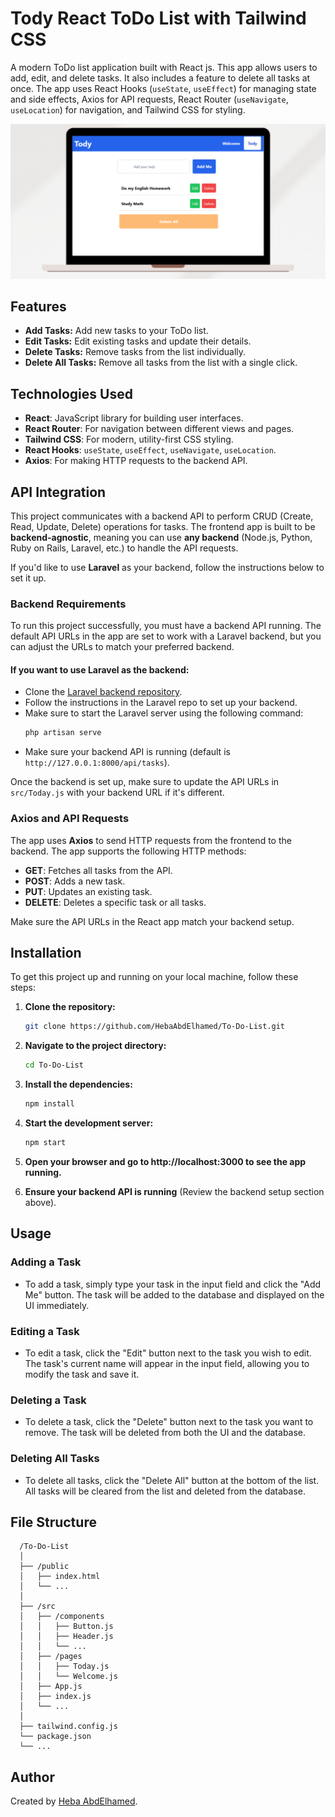 # Tody React ToDo List with Tailwind CSS

A modern ToDo list application built with React js. This app allows users to add, edit, and delete tasks. It also includes a feature to delete all tasks at once. The app uses React Hooks (`useState`, `useEffect`) for managing state and side effects, Axios for API requests, React Router (`useNavigate`, `useLocation`) for navigation, and Tailwind CSS for styling.

![ToDo App Preview](./public/imagePreview.png) <!-- Add path to your image here -->

## Features

- **Add Tasks:** Add new tasks to your ToDo list.
- **Edit Tasks:** Edit existing tasks and update their details.
- **Delete Tasks:** Remove tasks from the list individually.
- **Delete All Tasks:** Remove all tasks from the list with a single click.

## Technologies Used

- **React**: JavaScript library for building user interfaces.
- **React Router**: For navigation between different views and pages.
- **Tailwind CSS**: For modern, utility-first CSS styling.
- **React Hooks**: `useState`, `useEffect`, `useNavigate`, `useLocation`.
- **Axios**: For making HTTP requests to the backend API.


## API Integration

This project communicates with a backend API to perform CRUD (Create, Read, Update, Delete) operations for tasks. The frontend app is built to be **backend-agnostic**, meaning you can use **any backend** (Node.js, Python, Ruby on Rails, Laravel, etc.) to handle the API requests. 

If you'd like to use **Laravel** as your backend, follow the instructions below to set it up. 

### Backend Requirements

To run this project successfully, you must have a backend API running. The default API URLs in the app are set to work with a Laravel backend, but you can adjust the URLs to match your preferred backend.

#### If you want to use **Laravel** as the backend:

- Clone the [Laravel backend repository](https://github.com/HebaAbdElhamed/Laravel-Todo-API.git).
- Follow the instructions in the Laravel repo to set up your backend.
- Make sure to start the Laravel server using the following command:
   ```bash
   php artisan serve
- Make sure your backend API is running (default is `http://127.0.0.1:8000/api/tasks`).

Once the backend is set up, make sure to update the API URLs in `src/Today.js` with your backend URL if it's different.

### Axios and API Requests

The app uses **Axios** to send HTTP requests from the frontend to the backend. The app supports the following HTTP methods:

- **GET**: Fetches all tasks from the API.
- **POST**: Adds a new task.
- **PUT**: Updates an existing task.
- **DELETE**: Deletes a specific task or all tasks.

Make sure the API URLs in the React app match your backend setup.

## Installation

To get this project up and running on your local machine, follow these steps:

1. **Clone the repository:**

   ```bash
   git clone https://github.com/HebaAbdElhamed/To-Do-List.git

2. **Navigate to the project directory:**

    ```bash
    cd To-Do-List

3. **Install the dependencies:**

    ```bash
    npm install

4. **Start the development server:**

    ```bash
    npm start

5. **Open your browser and go to http://localhost:3000 to see the app running.**
6. **Ensure your backend API is running** (Review the backend setup section above).

## Usage

### Adding a Task
- To add a task, simply type your task in the input field and click the "Add Me" button. The task will be added to the database and displayed on the UI immediately.

### Editing a Task
- To edit a task, click the "Edit" button next to the task you wish to edit. The task's current name will appear in the input field, allowing you to modify the task and save it.

### Deleting a Task
- To delete a task, click the "Delete" button next to the task you want to remove. The task will be deleted from both the UI and the database.

### Deleting All Tasks
- To delete all tasks, click the "Delete All" button at the bottom of the list. All tasks will be cleared from the list and deleted from the database.

## File Structure
   
      /To-Do-List
      │
      ├── /public
      │   ├── index.html
      │   └── ...
      │
      ├── /src
      │   ├── /components
      │   │   ├── Button.js
      │   │   ├── Header.js
      │   │   └── ...
      │   ├── /pages
      │   │   ├── Today.js
      │   │   └── Welcome.js
      │   ├── App.js
      │   ├── index.js
      │   └── ...
      │
      ├── tailwind.config.js
      └── package.json
      └── ...

## Author
Created by [Heba AbdElhamed](https://github.com/HebaAbdElhamed).
